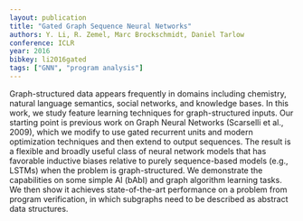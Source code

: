 ```yaml
---
layout: publication
title: "Gated Graph Sequence Neural Networks"
authors: Y. Li, R. Zemel, Marc Brockschmidt, Daniel Tarlow
conference: ICLR
year: 2016
bibkey: li2016gated
tags: ["GNN", "program analysis"]
---
```

Graph-structured data appears frequently in domains including chemistry, natural
language semantics, social networks, and knowledge bases. In this work, we study
feature learning techniques for graph-structured inputs. Our starting point is previous work on Graph Neural Networks (Scarselli et al., 2009), which we modify
to use gated recurrent units and modern optimization techniques and then extend
to output sequences. The result is a flexible and broadly useful class of neural network models that has favorable inductive biases relative to purely sequence-based
models (e.g., LSTMs) when the problem is graph-structured. We demonstrate the
capabilities on some simple AI (bAbI) and graph algorithm learning tasks. We
then show it achieves state-of-the-art performance on a problem from program
verification, in which subgraphs need to be described as abstract data structures.

